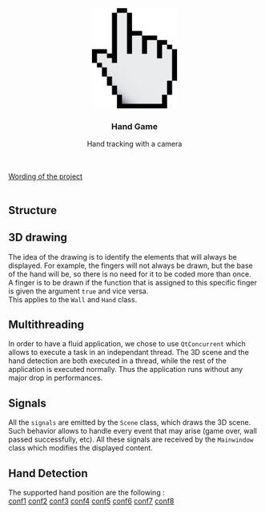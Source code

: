 <div align="center">
    <img src="./ressources/imgs/hand_pixel_art.png" alt="Logo" width="170" height="200">
    <h3 align="center">Hand Game</h3>
    <p align="center">Hand tracking with a camera</p>
    <br />
</div>
<br>

<div>
    <a href="https://mootse.telecom-st-etienne.fr/pluginfile.php/65484/mod_resource/content/0/Enonc%C3%A9%20projet%20BDM.pdf">Wording of the project</a>
</div>
<br/>

## Structure

## 3D drawing

The idea of the drawing is to identify the elements that will always be displayed. For example, the fingers will not always be drawn, but the base of the hand will be, so there is no need for it to be coded more than once.  
A finger is to be drawn if the function that is assigned to this specific finger is given the argument `true` and vice versa.  
This applies to the `Wall` and `Hand` class.  

## Multithreading

In order to have a fluid application, we chose to use `QtConcurrent` which allows to execute a task in an independant thread. The 3D scene and the hand detection are both executed in a thread, while the rest of the application is executed normally. Thus the application runs without any major drop in performances.

## Signals

All the `signals` are emitted by the `Scene` class, which draws the 3D scene. Such behavior allows to handle every event that may arise (game over, wall passed successfully, etc). All these signals are received by the `Mainwindow` class which modifies the displayed content.

## Hand Detection

The supported hand position are the following :  
[conf1](./ressources/imgs/conf1.png)
[conf2](./ressources/imgs/conf2.png)
[conf3](./ressources/imgs/conf3.png)
[conf4](./ressources/imgs/conf4.png)
[conf5](./ressources/imgs/conf5.png)
[conf6](./ressources/imgs/conf6.png)
[conf7](./ressources/imgs/conf7.png)
[conf8](./ressources/imgs/conf8.png)
